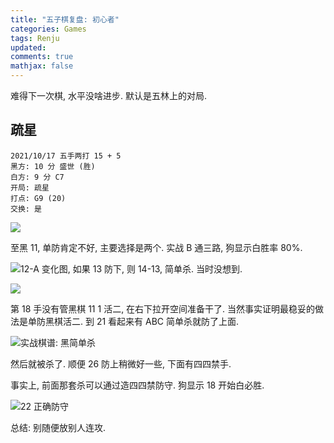 ```yaml
---
title: "五子棋复盘: 初心者"
categories: Games
tags: Renju
updated: 
comments: true
mathjax: false
---
```


难得下一次棋, 水平没啥进步. 默认是五林上的对局.

<!-- more -->

## 疏星

```
2021/10/17 五手两打 15 + 5
黑方: 10 分 盛世 (胜)
白方: 9 分 C7
开局: 疏星
打点: G9 (20)
交换: 是
```

![](https://shiina18.github.io/assets/posts/images/20211017131323144_15027.png)

至黑 11, 单防肯定不好, 主要选择是两个. 实战 B 通三路, 狗显示白胜率 80%.

![12-A 变化图, 如果 13 防下, 则 14-13, 简单杀. 当时没想到.](https://shiina18.github.io/assets/posts/images/20211017131519051_8805.png "12-A 变化图, 如果 13 防下, 则 14-13, 简单杀. 当时没想到.")

![](https://shiina18.github.io/assets/posts/images/20211017132157432_11674.png)

第 18 手没有管黑棋 11 1 活二, 在右下拉开空间准备干了. 当然事实证明最稳妥的做法是单防黑棋活二. 到 21 看起来有 ABC 简单杀就防了上面.

![实战棋谱: 黑简单杀](https://shiina18.github.io/assets/posts/images/20211017132618414_31304.png "实战棋谱: 黑简单杀")

然后就被杀了. 顺便 26 防上稍微好一些, 下面有四四禁手.

事实上, 前面那套杀可以通过造四四禁防守. 狗显示 18 开始白必胜.

![22 正确防守](https://shiina18.github.io/assets/posts/images/20211017132857707_27078.png "22 正确防守")

总结: 别随便放别人连攻.